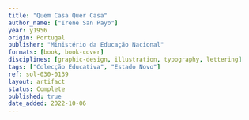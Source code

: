 ```yaml
---
title: "Quem Casa Quer Casa"
author_name: ["Irene San Payo"]
year: y1956
origin: Portugal
publisher: "Ministério da Educação Nacional"
formats: [book, book-cover]
disciplines: [graphic-design, illustration, typography, lettering]
tags: ["Colecção Educativa", "Estado Novo"]
ref: sol-030-0139
layout: artifact
status: Complete
published: true
date_added: 2022-10-06
---
```


